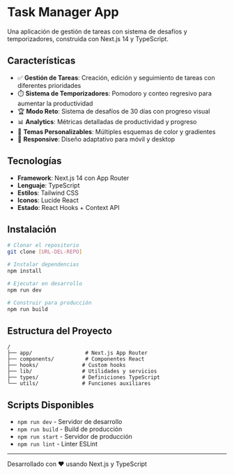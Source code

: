 # Task Manager App

Una aplicación de gestión de tareas con sistema de desafíos y temporizadores, construida con Next.js 14 y TypeScript.

## Características

- ✅ **Gestión de Tareas**: Creación, edición y seguimiento de tareas con diferentes prioridades
- ⏱️ **Sistema de Temporizadores**: Pomodoro y conteo regresivo para aumentar la productividad  
- 🏆 **Modo Reto**: Sistema de desafíos de 30 días con progreso visual
- 📊 **Analytics**: Métricas detalladas de productividad y progreso
- 🎨 **Temas Personalizables**: Múltiples esquemas de color y gradientes
- 📱 **Responsive**: Diseño adaptativo para móvil y desktop

## Tecnologías

- **Framework**: Next.js 14 con App Router
- **Lenguaje**: TypeScript
- **Estilos**: Tailwind CSS
- **Iconos**: Lucide React
- **Estado**: React Hooks + Context API

## Instalación

```bash
# Clonar el repositorio
git clone [URL-DEL-REPO]

# Instalar dependencias
npm install

# Ejecutar en desarrollo
npm run dev

# Construir para producción
npm run build
```

## Estructura del Proyecto

```
/
├── app/                 # Next.js App Router
├── components/          # Componentes React
├── hooks/              # Custom hooks
├── lib/                # Utilidades y servicios
├── types/              # Definiciones TypeScript
└── utils/              # Funciones auxiliares
```

## Scripts Disponibles

- `npm run dev` - Servidor de desarrollo
- `npm run build` - Build de producción
- `npm run start` - Servidor de producción
- `npm run lint` - Linter ESLint

---

Desarrollado con ❤️ usando Next.js y TypeScript